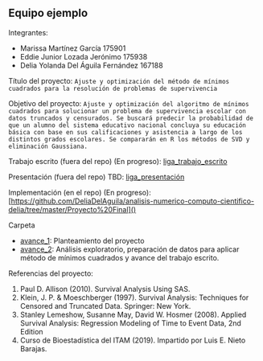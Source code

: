 ## Equipo ejemplo

Integrantes:

* Marissa Martínez García 175901
* Eddie Junior Lozada Jerónimo 175938
* Delia Yolanda Del Águila Fernández 167188

Título del proyecto: `Ajuste y optimización del método de mínimos cuadrados para la resolución de problemas de supervivencia`

Objetivo del proyecto: `Ajuste y optimización del algoritmo de mínimos cuadrados para solucionar un problema de supervivencia escolar con datos truncados y censurados. Se buscará predecir la probabilidad de que un alumno del sistema educativo nacional concluya su educación básica con base en sus calificaciones y asistencia a largo de los distintos grados escolares. Se compararán en R los métodos de SVD y eliminación Gaussiana.`

Trabajo escrito (fuera del repo) (En progreso): [liga_trabajo_escrito](https://docs.google.com/document/d/1ltDga0nTKfnSHbG9Psxn96QJ8DmFhZunIpUM0V0NBgw/edit#)

Presentación (fuera del repo) TBD: [liga_presentación]()

Implementación (en el repo) (En progreso): [https://github.com/DeliaDelAguila/analisis-numerico-computo-cientifico-delia/tree/master/Proyecto%20Final]() 


Carpeta 
- [avance_1](avance_1): Planteamiento del proyecto
- [avance_2](avance_2): Análisis exploratorio, preparación de datos para aplicar método de mínimos cuadrados y avance del trabajo escrito.


Referencias del proyecto:

1. Paul D. Allison (2010). Survival Analysis Using SAS. 
2. Klein, J. P. & Moeschberger (1997). Survival Analysis: Techniques for Censored and Truncated Data. Springer: New York.
3. Stanley Lemeshow, Susanne May, David W. Hosmer (2008). Applied Survival Analysis: Regression Modeling of Time to Event Data, 2nd Edition 
4. Curso de Bioestadística del ITAM (2019). Impartido por Luis E. Nieto Barajas.


